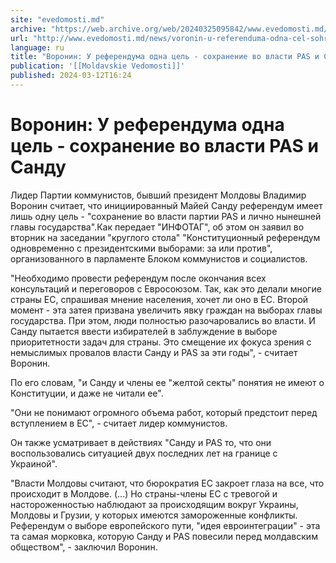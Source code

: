 ```yaml
---
site: "evedomosti.md"
archive: "https://web.archive.org/web/20240325095842/www.evedomosti.md/news/voronin-u-referenduma-odna-cel-sohranenie-vo-vlasti-pas-i-sa"
url: "http://www.evedomosti.md/news/voronin-u-referenduma-odna-cel-sohranenie-vo-vlasti-pas-i-sa"
language: ru
title: "Воронин: У референдума одна цель - сохранение во власти PAS и Санду"
publication: '[[Moldavskie Vedomosti]]'
published: 2024-03-12T16:24
---
```


# Воронин: У референдума одна цель - сохранение во власти PAS и Санду

Лидер Партии коммунистов, бывший президент Молдовы Владимир Воронин считает, что инициированный Майей Санду референдум имеет лишь одну цель - "сохранение во власти партии PAS и лично нынешней главы государства".Как передает "ИНФОТАГ", об этом он заявил во вторник на заседании "круглого стола" "Конституционный референдум одновременно с президентскими выборами: за или против", организованного в парламенте Блоком коммунистов и социалистов.

"Необходимо провести референдум после окончания всех консультаций и переговоров с Евросоюзом. Так, как это делали многие страны ЕС, спрашивая мнение населения, хочет ли оно в ЕС. Второй момент - эта затея призвана увеличить явку граждан на выборах главы государства. При этом, люди полностью разочаровались во власти. И Санду пытается ввести избирателей в заблуждение в выборе приоритетности задач для страны. Это смещение их фокуса зрения с немыслимых провалов власти Санду и PAS за эти годы", - считает Воронин.

По его словам, "и Санду и члены ее "желтой секты" понятия не имеют о Конституции, и даже не читали ее".

"Они не понимают огромного объема работ, который предстоит перед вступлением в ЕС", - считает лидер коммунистов.

Он также усматривает в действиях "Санду и PAS то, что они воспользовались ситуацией двух последних лет на границе с Украиной".

"Власти Молдовы считают, что бюрократия ЕС закроет глаза на все, что происходит в Молдове. (...) Но страны-члены ЕС с тревогой и настороженностью наблюдают за происходящим вокруг Украины, Молдовы и Грузии, у которых имеются замороженные конфликты. Референдум о выборе европейского пути, "идея евроинтеграции" - эта та самая морковка, которую Санду и PAS повесили перед молдавским обществом", - заключил Воронин.